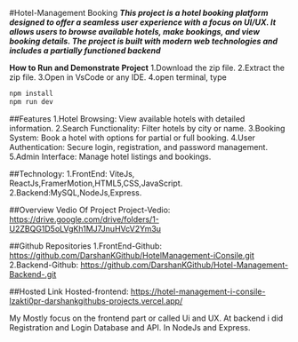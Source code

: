 #Hotel-Management Booking
***This project is a hotel booking platform designed to offer a seamless user experience with a focus on UI/UX. It allows users to browse available hotels, make bookings, and view booking details. The project is built with modern web technologies and includes a partially functioned backend***

**How to Run and Demonstrate Project**
1.Download the zip file.
2.Extract the zip file.
3.Open in VsCode or any IDE.
4.open terminal, type
```bash
npm install
npm run dev
```
##Features
1.Hotel Browsing: View available hotels with detailed information.
2.Search Functionality: Filter hotels by city or name.
3.Booking System: Book a hotel with options for partial or full booking.
4.User Authentication: Secure login, registration, and password management.
5.Admin Interface: Manage hotel listings and bookings.


##Technology:
1.FrontEnd: ViteJs, ReactJs,FramerMotion,HTML5,CSS,JavaScript.
2.Backend:MySQL,NodeJs,Express.

##Overview Vedio Of Project
Project-Vedio: https://drive.google.com/drive/folders/1-U2ZBQG1D5oLVgKh1MJ7JnuHVcV2Ym3u

##Github Repositories
1.FrontEnd-Github: https://github.com/DarshanKGithub/HotelManagement-iConsile.git
2.Backend-Github: https://github.com/DarshanKGithub/Hotel-Management-Backend-.git

##Hosted Link
Hosted-frontend: https://hotel-management-i-consile-lzakti0pr-darshankgithubs-projects.vercel.app/

My Mostly focus on the frontend part or called Ui and UX. At backend i did Registration and Login Database and API.
In NodeJs and Express.
